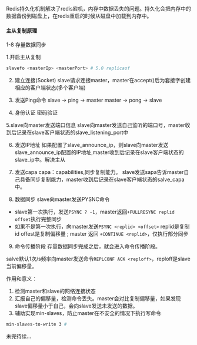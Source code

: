 Redis持久化机制解决了redis宕机，内存中数据丢失的问题。持久化会把内存中的数据备份到磁盘上，在redis重启的时候从磁盘中加载到内存中。



#### 主从复制原理

1-8 存量数据同步

1.开启主从复制 
```sh 
slavefo <masterIp> <masterPort> # 5.0 replicaof
```

2. 建立连接(Socket)
slave请求连接master，master在accept()后为套接字创建相应的客户端状态(多个客户端)

3. 发送Ping命令
slave -> ping -> master 
master -> pong -> slave 

4. 身份认证
密码验证

5.slave向master发送端口信息
slave向master发送自己监听的端口号，master收到后记录在slave客户端状态的slave_listening_port中

6. 发送IP地址
如果配置了slave_announce_ip，则slave向master发送slave_announce_ip配置的IP地址,master收到后记录在slave客户端状态的slave_ip中。解决主从

7. 发送capa
capa：capabilities,同步复制能力。
slave发送sapa告诉master自己具备同步复制能力，master收到后记录在slave客户端状态的salve_capa中。

8. 数据同步
slave向master发送PYSNC命令
- slave第一次执行，发送`PSYNC ? -1`，master返回`+FULLRESYNC replid offset`执行完整同步
- 如果不是第一次执行，向master发送`PSYNC <replid> <offset>` replid是复制id offest是复制偏移量 ; master 返回 `+CONTINUE <replid>`，仅执行部分同步

9. 命令传播阶段
存量数据同步完成之后，就会进入命令传播阶段。

salve默认1次/s频率向master发送命令`REPLCONF ACK <reploff>`，reploff是slave当前偏移量。

作用和意义：
1) 检测master和slave的网络连接状态
2) 汇报自己的偏移量，检测命令丢失。master会对比复制偏移量，如果发现slave偏移量小于自己，会向slave发送未发送的数据。
3) 辅助实现min-slaves，防止master在不安全的情况下执行写命令

```sh 
min-slaves-to-write 3 #
```


未完待续...